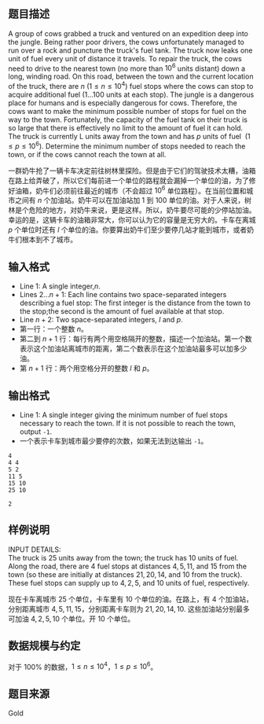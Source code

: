 ## 题目描述
A group of cows grabbed a truck and ventured on an expedition deep into the jungle. Being rather poor drivers, the cows unfortunately managed to run over a rock and puncture the truck's fuel tank. The truck now leaks one unit of fuel every unit of distance it travels. To repair the truck, the cows need to drive to the nearest town (no more than $10^6$ units distant) down a long, winding road. On this road, between the town and the current location of the truck, there are $n \ (1 \le  n \le  10^4)$ fuel stops where the cows can stop to acquire additional fuel ($1\dots 100$ units at each stop). The jungle is a dangerous place for humans and is especially dangerous for cows. Therefore, the cows want to make the minimum possible number of stops for fuel on the way to the town. Fortunately, the capacity of the fuel tank on their truck is so large that there is effectively no limit to the amount of fuel it can hold. The truck is currently L units away from the town and has $p$ units of fuel $\ (1 \le  p \le  10^6)$. Determine the minimum number of stops needed to reach the town, or if the cows cannot reach the town at all.

一群奶牛抢了一辆卡车决定前往树林里探险。但是由于它们的驾驶技术太糟，油箱在路上给弄破了，所以它们每前进一个单位的路程就会漏掉一个单位的油，为了修好油箱，奶牛们必须前往最近的城市（不会超过 $10^6$ 单位路程）。在当前位置和城市之间有 $n$ 个加油站。奶牛可以在加油站加 $1$ 到 $100$ 单位的油。对于人来说，树林是个危险的地方，对奶牛来说，更是这样。所以，奶牛要尽可能的少停站加油。幸运的是，这辆卡车的油箱非常大，你可以认为它的容量是无穷大的。卡车在离城 $p$ 个单位时还有 $l$ 个单位的油。你要算出奶牛们至少要停几站才能到城市，或者奶牛们根本到不了城市。
## 输入格式
* Line $1$: A single integer,$n$.
* Lines $2\dots n+1$: Each line contains two space-separated integers describing a fuel stop: The first integer is the distance from the town to the stop;the second is the amount of fuel available at that stop.
* Line $n+2$: Two space-separated integers, $l$ and $p$.
* 第一行：一个整数 $n$。
* 第二到 $n+1$ 行：每行有两个用空格隔开的整数，描述一个加油站。第一个数表示这个加油站离城市的距离，第二个数表示在这个加油站最多可以加多少油。
* 第 $n+1$ 行：两个用空格分开的整数 $l$ 和 $p$。
## 输出格式
* Line $1$: A single integer giving the minimum number of fuel stops necessary to reach the town. If it is not possible to reach the town, output `-1`.
* 一个表示卡车到城市最少要停的次数，如果无法到达输出 `-1`。

```input1
4
4 4
5 2
11 5
15 10
25 10
```

```output1
2
```
## 样例说明
INPUT DETAILS:  
The truck is $25$ units away from the town; the truck has $10$ units of fuel. Along the road, there are $4$ fuel stops at distances $4,5,11$, and $15$ from the town (so these are initially at distances $21,20,14$, and $10$ from the truck). These fuel stops can supply up to $4,2,5$, and $10$ units of fuel, respectively.

现在卡车离城市 $25$ 个单位，卡车里有 $10$ 个单位的油。在路上，有 $4$ 个加油站，分别距离城市 $4,5,11,15$，分别距离卡车则为 $21,20,14,10$. 这些加油站分别最多可加油 $4,2,5,10$ 个单位。开 $10$ 个单位。
## 数据规模与约定
对于 $100\%$ 的数据，$1 \leq n \leq 10^4$，$1 \leq p \leq 10^6$。
## 题目来源
Gold